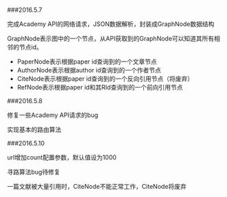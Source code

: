 ###2016.5.7

完成Academy API的网络请求，JSON数据解析，封装成GraphNode数据结构

GraphNode表示图中的一个节点，从API获取到的GraphNode可以知道其所有相邻的节点id。

* PaperNode表示根据paper id查询到的一个文章节点
* AuthorNode表示根据author id查询到的一个作者节点
* CiteNode表示根据paper id查询到的一个反向引用节点（将废弃）
* RefNode表示根据paper id和其RId查询到的一个前向引用节点

###2016.5.8

修复一些Academy API请求的bug

实现基本的路由算法

###2016.5.10

url增加count配置参数，默认值设为1000

寻路算法bug待修复

一篇文献被大量引用时，CiteNode不能正常工作，CiteNode将废弃